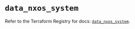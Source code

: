# `data_nxos_system`

Refer to the Terraform Registry for docs: [`data_nxos_system`](https://registry.terraform.io/providers/ciscodevnet/nxos/0.5.10/docs/data-sources/system).
